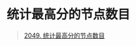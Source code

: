 
# 统计最高分的节点数目


> [2049. 统计最高分的节点数目](https://leetcode.cn/problems/count-nodes-with-the-highest-score/)


